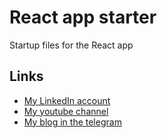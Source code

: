 # React app starter
Startup files for the React app

## Links
- [My LinkedIn account](https://www.linkedin.com/in/shuhratbek-qobulov-1440401b6/)
- [My youtube channel](https://www.youtube.com/channel/UCWCGru99NKPnqxmJkqKyg9w)
- [My blog in the telegram](https://t.me/shuhratbeks_blog)
